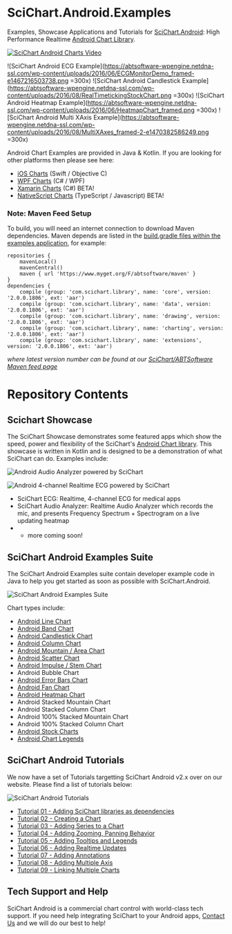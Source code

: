 # SciChart.Android.Examples

Examples, Showcase Applications and Tutorials for [SciChart.Android](https://www.scichart.com): High Performance Realtime [Android Chart Library](https://www.scichart.com/android-chart-features). 

[![SciChart Android Charts Video](https://www.scichart.com/wp-content/uploads/2017/07/Thumbnail-play.png)](https://youtu.be/28wtiSRGmXQsc)

![SciChart Android ECG Example](https://abtsoftware-wpengine.netdna-ssl.com/wp-content/uploads/2016/06/ECGMonitorDemo_framed-e1467216503738.png =300x)
![SciChart Android Candlestick Example](https://abtsoftware-wpengine.netdna-ssl.com/wp-content/uploads/2016/08/RealTimetickingStockChart.png =300x)
![SciChart Android Heatmap Example](https://abtsoftware-wpengine.netdna-ssl.com/wp-content/uploads/2016/06/HeatmapChart_framed.png =300x)
![SciChart Android Multi XAxis Example](https://abtsoftware-wpengine.netdna-ssl.com/wp-content/uploads/2016/08/MultiXAxes_framed-2-e1470382586249.png =300x)

Android Chart Examples are provided in Java & Kotlin. If you are looking for other platforms then please see here:

* [iOS Charts](https://github.com/ABTSoftware/SciChart.iOS.Examples) (Swift / Objective C)
* [WPF Charts](https://github.com/ABTSoftware/SciChart.WPF.Examples) (C# / WPF)
* [Xamarin Charts](https://github.com/ABTSoftware/SciChart.Xamarin.Examples) (C#) BETA!
* [NativeScript Charts](https://github.com/ABTSoftware/SciChart.NativeScript.Examples) (TypeScript / Javascript) BETA!

### Note: Maven Feed Setup

To build, you will need an internet connection to download Maven dependencies. Maven depends are listed in the [build.gradle files within the examples application](https://github.com/ABTSoftware/SciChart.Android.Examples/blob/master/v2.x/Examples/app/build.gradle), for example: 

```
repositories {
    mavenLocal()
    mavenCentral()
    maven { url 'https://www.myget.org/F/abtsoftware/maven' }
}
dependencies {
    compile (group: 'com.scichart.library', name: 'core', version: '2.0.0.1806', ext: 'aar')
    compile (group: 'com.scichart.library', name: 'data', version: '2.0.0.1806', ext: 'aar')
    compile (group: 'com.scichart.library', name: 'drawing', version: '2.0.0.1806', ext: 'aar')
    compile (group: 'com.scichart.library', name: 'charting', version: '2.0.0.1806', ext: 'aar')
    compile (group: 'com.scichart.library', name: 'extensions', version: '2.0.0.1806', ext: 'aar')
```

_where latest version number can be found at our [SciChart/ABTSoftware Maven feed page](https://www.myget.org/feed/abtsoftware/package/maven/com.scichart.library/charting)_

# Repository Contents

## Scichart Showcase

The SciChart Showcase demonstrates some featured apps which show the speed, power and flexibility of the SciChart's [Android Chart library](https://www.scichart.com/android-chart-features). This showcase is written in Kotlin and is designed to be a demonstration of what SciChart can do. Examples include:

![Android Audio Analyzer powered by SciChart](https://www.scichart.com/wp-content/uploads/2017/04/pixel-android-showcase-audio-analyzer-2.jpg)

![Android 4-channel Realtime ECG powered by SciChart](https://www.scichart.com/wp-content/uploads/2017/04/pixel-android-showcase-ecg-monitor-2.jpg)

* SciChart ECG: Realtime, 4-channel ECG for medical apps 
* SciChart Audio Analyzer: Realtime Audio Analyzer which records the mic, and presents Frequency Spectrum + Spectrogram on a live updating heatmap
* + more coming soon!

## SciChart Android Examples Suite

The SciChart Android Examples suite contain developer example code in Java to help you get started as soon as possible with SciChart.Android. 

![SciChart Android Examples Suite](https://www.scichart.com/wp-content/uploads/2017/04/scichart-android-examples-header-cropped-for-github2.png)

Chart types include: 

* [Android Line Chart](https://www.scichart.com/android-line-chart-example/)
* [Android Band Chart](https://www.scichart.com/android-chart-example-band-series-chart/)
* [Android Candlestick Chart](https://www.scichart.com/android-candlestick-chart-example/) 
* [Android Column Chart](https://www.scichart.com/android-column-chart-example/)
* [Android Mountain / Area Chart](https://www.scichart.com/android-mountain-chart-example/)
* [Android Scatter Chart](https://www.scichart.com/android-scatter-chart-example/)
* [Android Impulse / Stem Chart](https://www.scichart.com/android-impulse-stem-chart-example/)
* Android Bubble Chart
* [Android Error Bars Chart](https://www.scichart.com/android-chart-example-error-bars/)
* [Android Fan Chart](https://www.scichart.com/android-chart-example-fan-chart/)
* [Android Heatmap Chart](https://www.scichart.com/android-heatmap-chart-example/)
* Android Stacked Mountain Chart 
* Android Stacked Column Chart
* Android 100% Stacked Mountain Chart 
* Android 100% Stacked Column Chart
* [Android Stock Charts](https://www.scichart.com/android-multi-pane-stock-charts/)
* [Android Chart Legends](https://www.scichart.com/android-chart-legends-api-example/)

## SciChart Android Tutorials 

We now have a set of Tutorials targetting SciChart Android v2.x over on our website. Please find a list of tutorials below:

![SciChart Android Tutorials](https://www.scichart.com/wp-content/uploads/2017/04/scichart-android-tutorials-image.png)

* [Tutorial 01 - Adding SciChart libraries as dependencies](https://www.scichart.com/documentation/android/v2.x/Tutorial%2001%20-%20Adding%20SciChart%20libraries%20as%20dependencies.html)
* [Tutorial 02 - Creating a Chart](https://www.scichart.com/documentation/android/v2.x/Tutorial%2002%20-%20Creating%20a%20Chart.html)
* [Tutorial 03 - Adding Series to a Chart](https://www.scichart.com/documentation/android/v2.x/Tutorial%2003%20-%20Adding%20Series%20to%20a%20Chart.html)
* [Tutorial 04 - Adding Zooming, Panning Behavior](https://www.scichart.com/documentation/android/v2.x/Tutorial%2004%20-%20Adding%20Zooming,%20Panning%20Behavior.html)
* [Tutorial 05 - Adding Tooltips and Legends](https://www.scichart.com/documentation/android/v2.x/Tutorial%2004%20-%20Adding%20Zooming,%20Panning%20Behavior.html)
* [Tutorial 06 - Adding Realtime Updates](https://www.scichart.com/documentation/android/v2.x/Tutorial%2006%20-%20Adding%20Realtime%20Updates.html)
* [Tutorial 07 - Adding Annotations](https://www.scichart.com/documentation/android/v2.x/Tutorial%2006%20-%20Adding%20Realtime%20Updates.html)
* [Tutorial 08 - Adding Multiple Axis](https://www.scichart.com/documentation/android/v2.x/Tutorial%2008%20-%20Adding%20Multiple%20Axis.html)
* [Tutorial 09 - Linking Multiple Charts](https://www.scichart.com/documentation/android/v2.x/Tutorial%2009%20-%20Linking%20Multiple%20Charts.html)

## Tech Support and Help 

SciChart Android is a commercial chart control with world-class tech support. If you need help integrating SciChart to your Android apps, [Contact Us](https://www.scichart.com/contact-us) and we will do our best to help! 



